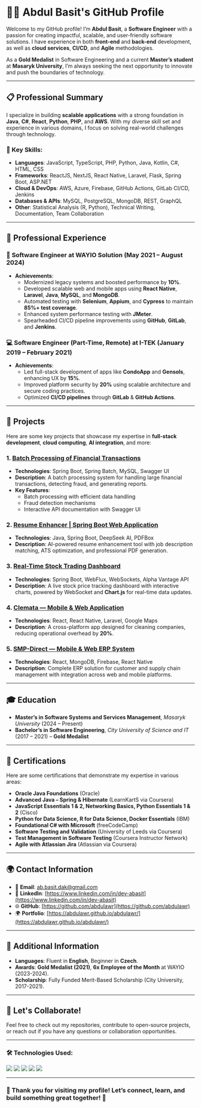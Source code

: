 # 👨‍💻 Abdul Basit's GitHub Profile

Welcome to my GitHub profile! I’m **Abdul Basit**, a **Software Engineer** with a passion for creating impactful, scalable, and user-friendly software solutions. I have experience in both **front-end** and **back-end** development, as well as **cloud services**, **CI/CD**, and **Agile** methodologies.

As a **Gold Medalist** in Software Engineering and a current **Master’s student** at **Masaryk University**, I’m always seeking the next opportunity to innovate and push the boundaries of technology. 

---

## 📋 Professional Summary

I specialize in building **scalable applications** with a strong foundation in **Java**, **C#**, **React**, **Python**, **PHP**, and **AWS**. With my diverse skill set and experience in various domains, I focus on solving real-world challenges through technology. 

### 🔧 Key Skills:
- **Languages**: JavaScript, TypeScript, PHP, Python, Java, Kotlin, C#, HTML, CSS
- **Frameworks**: ReactJS, NextJS, React Native, Laravel, Flask, Spring Boot, ASP.NET
- **Cloud & DevOps**: AWS, Azure, Firebase, GitHub Actions, GitLab CI/CD, Jenkins
- **Databases & APIs**: MySQL, PostgreSQL, MongoDB, REST, GraphQL
- **Other**: Statistical Analysis (R, Python), Technical Writing, Documentation, Team Collaboration

---

## 💼 Professional Experience

### 💼 **Software Engineer** at **WAYIO Solution** (May 2021 – August 2024)
- **Achievements**:
  - Modernized legacy systems and boosted performance by **10%**.
  - Developed scalable web and mobile apps using **React Native**, **Laravel**, **Java**, **MySQL**, and **MongoDB**.
  - Automated testing with **Selenium**, **Appium**, and **Cypress** to maintain **85%+ test coverage**.
  - Enhanced system performance testing with **JMeter**.
  - Spearheaded CI/CD pipeline improvements using **GitHub**, **GitLab**, and **Jenkins**.

### 💻 **Software Engineer (Part-Time, Remote)** at **I-TEK** (January 2019 – February 2021)
- **Achievements**:
  - Led full-stack development of apps like **CondoApp** and **Gensols**, enhancing UX by **15%**.
  - Improved platform security by **20%** using scalable architecture and secure coding practices.
  - Optimized **CI/CD pipelines** through **GitLab** & **GitHub Actions**.

---

## 🚀 Projects

Here are some key projects that showcase my expertise in **full-stack development**, **cloud computing**, **AI integration**, and more:

### 1. **[Batch Processing of Financial Transactions](https://github.com/abdulawr/Batch-Processing-of-Financial-Transactions)**
   - **Technologies**: Spring Boot, Spring Batch, MySQL, Swagger UI
   - **Description**: A batch processing system for handling large financial transactions, detecting fraud, and generating reports.
   - **Key Features**:
     - Batch processing with efficient data handling
     - Fraud detection mechanisms
     - Interactive API documentation with Swagger UI

### 2. **[Resume Enhancer | Spring Boot Web Application](https://github.com/abdulawr/Resume-Enhancement-System)**
   - **Technologies**: Java, Spring Boot, DeepSeek AI, PDFBox
   - **Description**: AI-powered resume enhancement tool with job description matching, ATS optimization, and professional PDF generation.

### 3. **[Real-Time Stock Trading Dashboard](https://github.com/abdulawr/Real-Time-Stock-Trading-Dashboard)**
   - **Technologies**: Spring Boot, WebFlux, WebSockets, Alpha Vantage API
   - **Description**: A live stock price tracking dashboard with interactive charts, powered by WebSocket and **Chart.js** for real-time data updates.

### 4. **[Clemata — Mobile & Web Application](https://clemata.dk/)**
   - **Technologies**: React, React Native, Laravel, Google Maps
   - **Description**: A cross-platform app designed for cleaning companies, reducing operational overhead by **20%**.

### 5. **[SMP-Direct — Mobile & Web ERP System](https://github.com/abdulawr/SMP-Direct)**
   - **Technologies**: React, MongoDB, Firebase, React Native
   - **Description**: Complete ERP solution for customer and supply chain management with integration across web and mobile platforms.

---

## 🎓 Education

- **Master’s in Software Systems and Services Management**, *Masaryk University* (2024 – Present)
- **Bachelor’s in Software Engineering**, *City University of Science and IT* (2017 – 2021) – **Gold Medalist**

---

## 📜 Certifications

Here are some certifications that demonstrate my expertise in various areas:

- **Oracle Java Foundations** (Oracle)
- **Advanced Java – Spring & Hibernate** (LearnKartS via Coursera)
- **JavaScript Essentials 1 & 2, Networking Basics, Python Essentials 1 & 2** (Cisco)
- **Python for Data Science, R for Data Science, Docker Essentials** (IBM)
- **Foundational C# with Microsoft** (freeCodeCamp)
- **Software Testing and Validation** (University of Leeds via Coursera)
- **Test Management in Software Testing** (Coursera Instructor Network)
- **Agile with Atlassian Jira** (Atlassian via Coursera)

---

## 🌍 Contact Information

- 📧 **Email**: [ab.basit.dak@gmail.com](mailto:ab.basit.dak@gmail.com)
- 🔗 **LinkedIn**: [https://www.linkedin.com/in/dev-abasit](https://www.linkedin.com/in/dev-abasit)
- 🌐 **GitHub**: [https://github.com/abdulawr](https://github.com/abdulawr)
- 🌍 **Portfolio**: [https://abdulawr.github.io/abdulawr/](https://abdulawr.github.io/abdulawr/)

---

## 🌟 Additional Information

- **Languages**: Fluent in **English**, Beginner in **Czech**.
- **Awards**: **Gold Medalist (2021)**, **6x Employee of the Month** at WAYIO (2023-2024).
- **Scholarship**: Fully Funded Merit-Based Scholarship (City University, 2017-2021).

---

## 🚀 Let's Collaborate!
Feel free to check out my repositories, contribute to open-source projects, or reach out if you have any questions or collaboration opportunities.

---

### 🛠️ Technologies Used:
![](https://img.shields.io/badge/JavaScript-%23F7DF1E?style=flat&logo=javascript&logoColor=white)
![](https://img.shields.io/badge/Java-%23E34A86?style=flat&logo=java&logoColor=white)
![](https://img.shields.io/badge/React-%2300d8ff?style=flat&logo=react&logoColor=white)
![](https://img.shields.io/badge/Node.js-339933?style=flat&logo=nodedotjs&logoColor=white)
![](https://img.shields.io/badge/AWS-%23FF9900?style=flat&logo=amazonaws&logoColor=white)

---

### 🙌 Thank you for visiting my profile! Let’s connect, learn, and build something great together! 🚀
